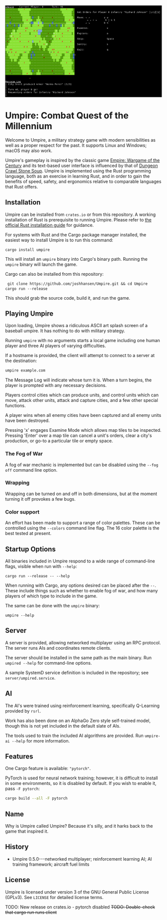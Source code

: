 ![Umpire](/images/Umpire-0.4.png "Umpire")

# Umpire: Combat Quest of the Millennium

Welcome to Umpire, a military strategy game with modern sensibilities as well as
a proper respect for the past. It supports Linux and Windows; macOS may also work.

Umpire's gameplay is inspired by the classic game [Empire: Wargame of the Century](https://en.wikipedia.org/wiki/Empire:_Wargame_of_the_Century)
and its text-based user interface is influenced by that of [Dungeon Crawl Stone Soup](http://crawl.develz.org/).
Umpire is implemented using the Rust programming language, both as an exercise
in learning Rust, and in order to gain the benefits of speed, safety, and
ergonomics relative to comparable languages that Rust offers.

## Installation

Umpire can be installed from `crates.io` or from this repository. A working
installation of Rust is prerequisite to running Umpire. Please refer to
[the official Rust installation guide](https://www.rust-lang.org/tools/install)
for guidance.

For systems with Rust and the Cargo package manager installed, the easiest way to
install Umpire is to run this command:

    cargo install umpire

This will install an `umpire` binary into Cargo's binary path. Running the `umpire`
binary will launch the game.

Cargo can also be installed from this repository:

     git clone https://github.com/joshhansen/Umpire.git && cd Umpire
    cargo run --release

This should grab the source code, build it, and run the game.

## Playing Umpire

Upon loading, Umpire shows a ridiculous ASCII art splash screen of a baseball
umpire. It has nothing to do with military strategy.

Running `umpire` with no arguments starts a local game including one human player and three AI players of varying difficulties.

If a hostname is provided, the client will attempt to connect to a server at the destination:

```bash
umpire example.com
```

The Message Log will indicate whose turn it is. When a turn begins,
the player is prompted with any necessary decisions.

Players control cities which can produce units, and control units which can
move, attack other units, attack and capture cities, and a few other special
functions.

A player wins when all enemy cities have been captured and all enemy units have
been destroyed.

Pressing 'x' engages Examine Mode which allows map tiles to be inspected. Pressing 'Enter' over a map tile can cancel a
unit's orders, clear a city's production, or go-to a particular tile or empty space.

### The Fog of War

A fog of war mechanic is implemented but can be disabled using the `--fog off` command line option.

### Wrapping

Wrapping can be turned on and off in both dimensions, but at the moment turning it off provokes a few bugs.

### Color support

An effort has been made to support a range of color palettes. These can be controlled using the `--colors` command line
flag. The 16 color palette is the best tested at present.

## Startup Options

All binaries included in Umpire respond to a wide range of command-line flags, visible when run with `--help`:

    cargo run --release -- --help


When running with Cargo, any options desired can be placed after the `--`. These include things such as
whether to enable fog of war, and how many players of which type to include in the game.

The same can be done with the `umpire` binary:

    umpire --help


## Server

A server is provided, allowing networked multiplayer using an RPC protocol. The server runs AIs and coordinates remote clients.

The server should be installed in the same path as the main binary. Run `umpired --help` for command-line options.

A sample SystemD service definition is included in the repository; see `server/umpired.service`.

## AI

The AI's were trained using reinforcement learning, specifically Q-Learning provided by `rsrl`.

Work has also been done on an AlphaGo Zero style self-trained model, though this is not yet included in the default slate of AIs.

The tools used to train the included AI algorithms are provided. Run `umpire-ai --help` for more information.

## Features

One Cargo feature is available: `"pytorch"`.

PyTorch is used for neural network training; however, it is difficult to install in some environments, so it is disabled by default. If you wish to enable it, pass `-F pytorch`:

```bash
cargo build --all -F pytorch
```

## Name

Why is Umpire called Umpire? Because it's silly, and it harks back to the game
that inspired it.

## History

* Umpire 0.5.0---networked multiplayer; reinforcement learning AI; AI training framework; aircraft fuel limits

## License

Umpire is licensed under version 3 of the GNU General Public License (GPLv3).
See `LICENSE` for detailed license terms.


TODO: New release on crates.io - pytorch disabled
~~TODO: Double-check that cargo run runs client~~
